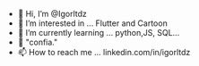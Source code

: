 - 👋 Hi, I’m @Igorltdz
- 👀 I’m interested in ... Flutter and Cartoon
- 🌱 I’m currently learning ... python,JS, SQL...
- 💞️ "confia."
- 📫 How to reach me ... linkedin.com/in/igorltdz
